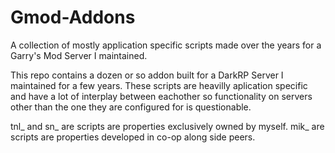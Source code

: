 # Gmod-Addons
A collection of mostly application specific scripts made over the years for a Garry's Mod Server I maintained. 

This repo contains a dozen or so addon built for a DarkRP Server I maintained for a few years. These scripts are heavilly aplication specific and have a lot of interplay between eachother so functionality on servers other than the one they are configured for is questionable.

tnl_ and sn_ are scripts are properties exclusively owned by myself.
mik_ are scripts are properties developed in co-op along side peers.
